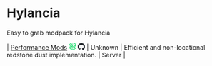 # Hylancia
Easy to grab modpack for Hylancia

| [Performance Mods](/Performance/hylancia.md) [![Modrinth](/Images/modrinth.png)](https://modrinth.com/mod/carpet-extra) [![Github Logo](/Images/github.png)](https://github.com/gnembon/carpet-extra)   | Unknown | Efficient and non-locational redstone dust implementation. | Server |

